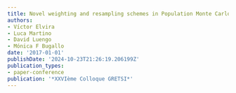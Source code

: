 ```yaml
---
title: Novel weighting and resampling schemes in Population Monte Carlo
authors:
- Vı́ctor Elvira
- Luca Martino
- David Luengo
- Mónica F Bugallo
date: '2017-01-01'
publishDate: '2024-10-23T21:26:19.206199Z'
publication_types:
- paper-conference
publication: '*XXVIème Colloque GRETSI*'
---
```

